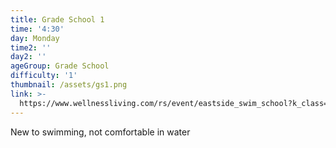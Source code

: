 ```yaml
---
title: Grade School 1
time: '4:30'
day: Monday
time2: ''
day2: ''
ageGroup: Grade School
difficulty: '1'
thumbnail: /assets/gs1.png
link: >-
  https://www.wellnessliving.com/rs/event/eastside_swim_school?k_class=93276&k_class_tab=10908
---
```

New to swimming, not comfortable in water
